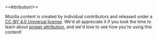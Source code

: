 ==Attribution!==

Mozilla content is created by individual contributors and released under a [CC-BY 4.0 Universal license](https://creativecommons.org/licenses/by/4.0/). We'd all appreciate it if you took the time to learn about [proper attribution](https://wiki.creativecommons.org/Best_practices_for_attribution), and we'd love to see how you're using this content!


